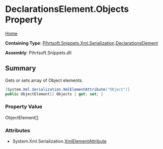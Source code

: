 # DeclarationsElement\.Objects Property

[Home](../../../../../../README.md)

**Containing Type**: [Pihrtsoft.Snippets.Xml.Serialization](../../README.md)\.[DeclarationsElement](../README.md)

**Assembly**: Pihrtsoft\.Snippets\.dll

## Summary

Gets or sets array of Object elements\.

```csharp
[System.Xml.Serialization.XmlElementAttribute("Object")]
public ObjectElement[] Objects { get; set; }
```

### Property Value

ObjectElement\[\]

### Attributes

* System\.Xml\.Serialization\.[XmlElementAttribute](https://docs.microsoft.com/en-us/dotnet/api/system.xml.serialization.xmlelementattribute)

